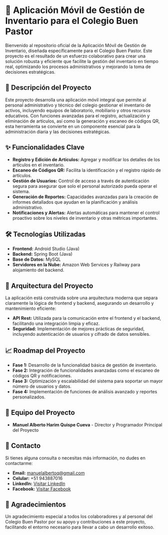 # :star2: Aplicación Móvil de Gestión de Inventario para el Colegio Buen Pastor

Bienvenido al repositorio oficial de la Aplicación Móvil de Gestión de Inventario, diseñada específicamente para el Colegio Buen Pastor. Este proyecto es el resultado de un esfuerzo colaborativo para crear una solución robusta y eficiente que facilite la gestión del inventario en tiempo real, optimizando los procesos administrativos y mejorando la toma de decisiones estratégicas.

## :pushpin: Descripción del Proyecto
Este proyecto desarrolla una aplicación móvil integral que permite al personal administrativo y técnico del colegio gestionar el inventario de activos, incluyendo equipos de laboratorio, mobiliario y otros recursos educativos. Con funciones avanzadas para el registro, actualización y eliminación de artículos, así como la generación y escaneo de códigos QR, esta herramienta se convierte en un componente esencial para la administración diaria y las decisiones estratégicas.

## :sparkles: Funcionalidades Clave
- **Registro y Edición de Artículos:** Agregar y modificar los detalles de los artículos en el inventario.
- **Escaneo de Códigos QR:** Facilita la identificación y el registro rápido de artículos.
- **Gestión de Usuarios:** Control de acceso a través de autenticación segura para asegurar que solo el personal autorizado pueda operar el sistema.
- **Generación de Reportes:** Capacidades avanzadas para la creación de informes detallados que ayudan en la planificación y análisis administrativo.
- **Notificaciones y Alertas:** Alertas automáticas para mantener el control proactivo sobre los niveles de inventario y otras métricas importantes.

## :hammer_and_wrench: Tecnologías Utilizadas
- **Frontend:** Android Studio (Java)
- **Backend:** Spring Boot (Java)
- **Base de Datos:** MySQL
- **Servidores en la Nube:** Amazon Web Services y Railway para alojamiento del backend.
  
## :file_folder: Arquitectura del Proyecto
La aplicación está construida sobre una arquitectura moderna que separa claramente la lógica de frontend y backend, asegurando un desarrollo y mantenimiento eficiente:
- **API Rest:** Utilizada para la comunicación entre el frontend y el backend, facilitando una integración limpia y eficaz.
- **Seguridad:** Implementación de mejores prácticas de seguridad, incluyendo autenticación de usuarios y cifrado de datos sensibles.

## :chart_with_upwards_trend: Roadmap del Proyecto
- **Fase 1:** Desarrollo de la funcionalidad básica de gestión de inventario.
- **Fase 2:** Integración de funcionalidades avanzadas como el escaneo de códigos QR y notificaciones.
- **Fase 3:** Optimización y escalabilidad del sistema para soportar un mayor número de usuarios y datos.
- **Fase 4:** Implementación de funciones de análisis avanzado y reportes personalizados.

## :busts_in_silhouette: Equipo del Proyecto
- **Manuel Alberto Harim Quispe Cueva** - Director y Programador Principal del Proyecto

## :email: Contacto
Si tienes alguna consulta o necesitas más información, no dudes en contactarme:
- **Email:** [manuelalbertoq@gmail.com](mailto:manuelalbertoq@gmail.com)
- **Celular:** +51 943887016
- **LinkedIn:** [Visitar LinkedIn](https://www.linkedin.com/in/manuel-alberto-harim-quispe-cueva-089205220/)
- **Facebook:** [Visitar Facebook](https://www.facebook.com/manuelalberto.harinquispecueva.79/)
  
## :clap: Agradecimientos
Un agradecimiento especial a todos los colaboradores y al personal del Colegio Buen Pastor por su apoyo y contribuciones a este proyecto, facilitando el entorno necesario para llevar a cabo un desarrollo exitoso.

